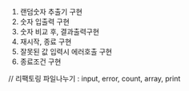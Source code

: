 1. 랜덤숫자 추출기 구현
2. 숫자 입출력 구현
3. 숫자 비교 후, 결과출력구현
4. 재시작, 종료 구현
5. 잘못된 값 입력시 에러호출 구현
6. 종료조건 구현

//
리팩토링 파일나누기 : input, error, count, array, print